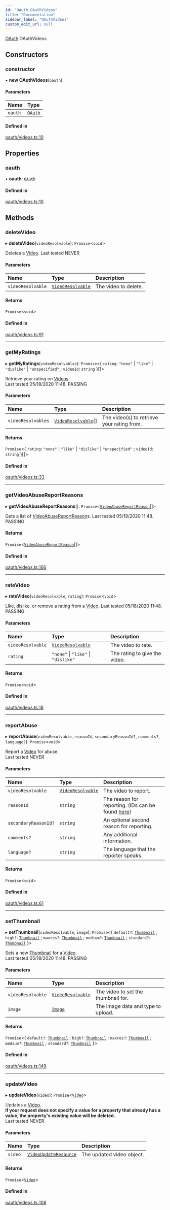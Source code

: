 ```yaml
---
id: "OAuth.OAuthVideos"
title: "Documentation"
sidebar_label: "OAuthVideos"
custom_edit_url: null
---
```


[OAuth](../modules/OAuth).OAuthVideos

## Constructors

### constructor

• **new OAuthVideos**(`oauth`)

#### Parameters

| Name | Type |
| :------ | :------ |
| `oauth` | [`OAuth`](OAuth.OAuth) |

#### Defined in

[oauth/videos.ts:10](https://github.com/brandonbothell/popyt/blob/1e16df9/src/oauth/videos.ts#L10)

## Properties

### oauth

• **oauth**: [`OAuth`](OAuth.OAuth)

#### Defined in

[oauth/videos.ts:10](https://github.com/brandonbothell/popyt/blob/1e16df9/src/oauth/videos.ts#L10)

## Methods

### deleteVideo

▸ **deleteVideo**(`videoResolvable`): `Promise`<`void`\>

Deletes a [Video](./Library_Exports.Video#).
Last tested NEVER

#### Parameters

| Name | Type | Description |
| :------ | :------ | :------ |
| `videoResolvable` | [`VideoResolvable`](../modules/Library_Exports#videoresolvable) | The video to delete. |

#### Returns

`Promise`<`void`\>

#### Defined in

[oauth/videos.ts:91](https://github.com/brandonbothell/popyt/blob/1e16df9/src/oauth/videos.ts#L91)

___

### getMyRatings

▸ **getMyRatings**(`videoResolvables`): `Promise`<{ `rating`: ``"none"`` \| ``"like"`` \| ``"dislike"`` \| ``"unspecified"`` ; `videoId`: `string`  }[]\>

Retrieve your rating on [Videos](./Library_Exports.Video#).  
Last tested 05/18/2020 11:48. PASSING

#### Parameters

| Name | Type | Description |
| :------ | :------ | :------ |
| `videoResolvables` | [`VideoResolvable`](../modules/Library_Exports#videoresolvable)[] | The video(s) to retrieve your rating from. |

#### Returns

`Promise`<{ `rating`: ``"none"`` \| ``"like"`` \| ``"dislike"`` \| ``"unspecified"`` ; `videoId`: `string`  }[]\>

#### Defined in

[oauth/videos.ts:33](https://github.com/brandonbothell/popyt/blob/1e16df9/src/oauth/videos.ts#L33)

___

### getVideoAbuseReportReasons

▸ **getVideoAbuseReportReasons**(): `Promise`<[`VideoAbuseReportReason`](Library_Exports.VideoAbuseReportReason)[]\>

Gets a list of [VideoAbuseReportReason](./Library_Exports.VideoAbuseReportReason#)s.
Last tested 05/18/2020 11:48. PASSING

#### Returns

`Promise`<[`VideoAbuseReportReason`](Library_Exports.VideoAbuseReportReason)[]\>

#### Defined in

[oauth/videos.ts:166](https://github.com/brandonbothell/popyt/blob/1e16df9/src/oauth/videos.ts#L166)

___

### rateVideo

▸ **rateVideo**(`videoResolvable`, `rating`): `Promise`<`void`\>

Like, dislike, or remove a rating from a [Video](./Library_Exports.Video#).
Last tested 05/18/2020 11:48. PASSING

#### Parameters

| Name | Type | Description |
| :------ | :------ | :------ |
| `videoResolvable` | [`VideoResolvable`](../modules/Library_Exports#videoresolvable) | The video to rate. |
| `rating` | ``"none"`` \| ``"like"`` \| ``"dislike"`` | The rating to give the video. |

#### Returns

`Promise`<`void`\>

#### Defined in

[oauth/videos.ts:18](https://github.com/brandonbothell/popyt/blob/1e16df9/src/oauth/videos.ts#L18)

___

### reportAbuse

▸ **reportAbuse**(`videoResolvable`, `reasonId`, `secondaryReasonId?`, `comments?`, `language?`): `Promise`<`void`\>

Report a [Video](./Library_Exports.Video#) for abuse.  
Last tested NEVER

#### Parameters

| Name | Type | Description |
| :------ | :------ | :------ |
| `videoResolvable` | [`VideoResolvable`](../modules/Library_Exports#videoresolvable) | The video to report. |
| `reasonId` | `string` | The reason for reporting. (IDs can be found [here](https://developers.google.com/youtube/v3/docs/videoAbuseReportReasons/list)) |
| `secondaryReasonId?` | `string` | An optional second reason for reporting. |
| `comments?` | `string` | Any additional information. |
| `language?` | `string` | The language that the reporter speaks. |

#### Returns

`Promise`<`void`\>

#### Defined in

[oauth/videos.ts:61](https://github.com/brandonbothell/popyt/blob/1e16df9/src/oauth/videos.ts#L61)

___

### setThumbnail

▸ **setThumbnail**(`videoResolvable`, `image`): `Promise`<{ `default?`: [`Thumbnail`](../modules/Library_Exports#thumbnail) ; `high?`: [`Thumbnail`](../modules/Library_Exports#thumbnail) ; `maxres?`: [`Thumbnail`](../modules/Library_Exports#thumbnail) ; `medium?`: [`Thumbnail`](../modules/Library_Exports#thumbnail) ; `standard?`: [`Thumbnail`](../modules/Library_Exports#thumbnail)  }\>

Sets a new [Thumbnail](../modules/Library_Exports#thumbnail) for a [Video](./Library_Exports.Video).  
Last tested 05/18/2020 11:48. PASSING

#### Parameters

| Name | Type | Description |
| :------ | :------ | :------ |
| `videoResolvable` | [`VideoResolvable`](../modules/Library_Exports#videoresolvable) | The video to set the thumbnail for. |
| `image` | [`Image`](../modules/Library_Exports#image) | The image data and type to upload. |

#### Returns

`Promise`<{ `default?`: [`Thumbnail`](../modules/Library_Exports#thumbnail) ; `high?`: [`Thumbnail`](../modules/Library_Exports#thumbnail) ; `maxres?`: [`Thumbnail`](../modules/Library_Exports#thumbnail) ; `medium?`: [`Thumbnail`](../modules/Library_Exports#thumbnail) ; `standard?`: [`Thumbnail`](../modules/Library_Exports#thumbnail)  }\>

#### Defined in

[oauth/videos.ts:149](https://github.com/brandonbothell/popyt/blob/1e16df9/src/oauth/videos.ts#L149)

___

### updateVideo

▸ **updateVideo**(`video`): `Promise`<[`Video`](Library_Exports.Video)\>

Updates a [Video](./Library_Exports.Video#).  
**If your request does not specify a value for a property that already has a value,
the property's existing value will be deleted.**  
Last tested NEVER

#### Parameters

| Name | Type | Description |
| :------ | :------ | :------ |
| `video` | [`VideoUpdateResource`](../modules/Library_Exports#videoupdateresource) | The updated video object. |

#### Returns

`Promise`<[`Video`](Library_Exports.Video)\>

#### Defined in

[oauth/videos.ts:108](https://github.com/brandonbothell/popyt/blob/1e16df9/src/oauth/videos.ts#L108)
